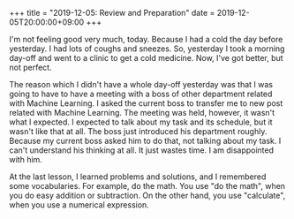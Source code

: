 +++
title =  "2019-12-05: Review and Preparation"
date = 2019-12-05T20:00:00+09:00
+++

I'm not feeling good very much, today.
Because I had a cold the day before yesterday.
I had lots of coughs and sneezes.
So, yesterday I took a morning day-off and went to a clinic to get a cold medicine.
Now, I've got better, but not perfect.

The reason which I didn't have a whole day-off yesterday was that
I was going to have to have a meeting with a boss of other department related with Machine Learning.
I asked the current boss to transfer me to new post related with Machine Learning.
The meeting was held, however, it wasn't what I expected.
I expected to talk about my task and its schedule, but it wasn't like that at all.
The boss just introduced his department roughly.
Because my current boss asked him to do that, not talking about my task.
I can't understand his thinking at all. It just wastes time.
I am disappointed with him.

At the last lesson, I learned problems and solutions, and I remembered some vocabularies.
For example, do the math. You use "do the math", when you do easy addition or subtraction.
On the other hand, you use "calculate", when you use a numerical expression.

